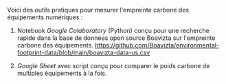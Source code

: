  Voici des outils pratiques pour mesurer l'empreinte carbone des équipements numériques :
 
1. Notebook *Google Colaboratory* (Python) conçu pour une recherche rapide dans la base de données open source Boavizta sur l'empreinte carbone des équipements.
https://github.com/Boavizta/environmental-footprint-data/blob/main/boavizta-data-us.csv

2. *Google Sheet* avec script conçu pour comparer le poids carbone de multiples équipements à la fois.

